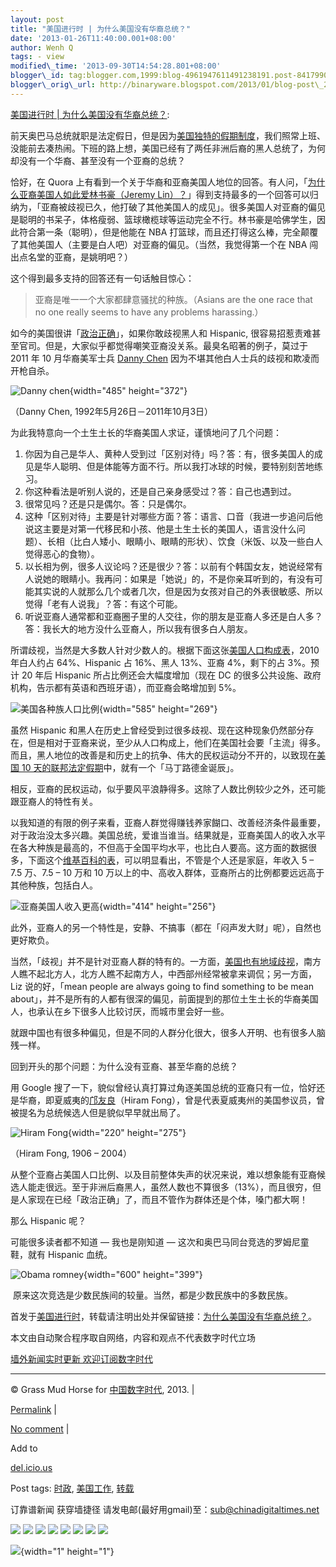 ```yaml
--- 
layout: post 
title: "美国进行时 | 为什么美国没有华裔总统？" 
date: '2013-01-26T11:40:00.001+08:00' 
author: Wenh Q
tags: - view
modified\_time: '2013-09-30T14:54:28.801+08:00' 
blogger\_id: tag:blogger.com,1999:blog-4961947611491238191.post-8417990552581354553
blogger\_orig\_url: http://binaryware.blogspot.com/2013/01/blog-post\_25.html
---
```

[美国进行时 |
为什么美国没有华裔总统？](http://feedproxy.google.com/~r/chinagfwblog/~3/bPQWoA4ejBI/):



前天奥巴马总统就职是法定假日，但是因为[美国独特的假期制度](http://usaing.com/us-holiday.html)，我们照常上班、没能前去凑热闹。下班的路上想，美国已经有了两任非洲后裔的黑人总统了，为何却没有一个华裔、甚至没有一个亚裔的总统？

恰好，在 Quora
上有看到一个关于华裔和亚裔美国人地位的回答。有人问，「[为什么亚裔美国人如此爱林书豪（Jeremy
Lin）？](https://www.quora.com/Jeremy-Lin-1/Why-are-Asian-Americans-so-incredibly-enamored-with-Jeremy-Lin)」得到支持最多的一个回答可以归纳为，「亚裔被歧视已久，他打破了其他美国人的成见」。很多美国人对亚裔的偏见是聪明的书呆子，体格瘦弱、篮球橄榄球等运动完全不行。林书豪是哈佛学生，因此符合第一条（聪明），但是他能在
NBA
打篮球，而且还打得这么棒，完全颠覆了其他美国人（主要是白人吧）对亚裔的偏见。（当然，我觉得第一个在
NBA 闯出点名堂的亚裔，是姚明吧？）

这个得到最多支持的回答还有一句话触目惊心：


> 亚裔是唯一一个大家都肆意骚扰的种族。（Asians are the one race that no
> one really seems to have any problems harassing.）

如今的美国很讲「[政治正确](http://www.infzm.com/content/25291)」，如果你敢歧视黑人和
Hispanic,
很容易招惹责难甚至官司。但是，大家似乎都觉得嘲笑亚裔没关系。最臭名昭著的例子，莫过于
2011 年 10 月华裔美军士兵 [Danny
Chen](http://zh.wikipedia.org/wiki/%E9%99%88%E5%AE%87%E6%99%96) 因为不堪其他白人士兵的歧视和欺凌而开枪自杀。

![Danny
chen](http://usaing.com/wp-content/uploads/2013/01/danny-chen.jpeg "danny-chen.jpeg"){width="485"
height="372"}

（Danny Chen, 1992年5月26日－2011年10月3日）

为此我特意向一个土生土长的华裔美国人求证，谨慎地问了几个问题：


1.  你因为自己是华人、黄种人受到过「区别对待」吗？答：有，很多美国人的成见是华人聪明、但是体能等方面不行。所以我打冰球的时候，要特别刻苦地练习。
2.  你这种看法是听别人说的，还是自己亲身感受过？答：自己也遇到过。
3.  很常见吗？还是只是偶尔。答：只是偶尔。
4.  这种「区别对待」主要是针对哪些方面？答：语言、口音（我进一步追问后他说这主要是对第一代移民和小孩、他是土生土长的美国人，语言没什么问题）、长相（比白人矮小、眼睛小、眼睛的形状）、饮食（米饭、以及一些白人觉得恶心的食物）。
5.  以长相为例，很多人议论吗？还是很少？答：以前有个韩国女友，她说经常有人说她的眼睛小。我再问：如果是「她说」的，不是你亲耳听到的，有没有可能其实说的人就那么几个或者几次，但是因为女孩对自己的外表很敏感、所以觉得「老有人说我」？答：有这个可能。
6.  听说亚裔人通常都和亚裔圈子里的人交往，你的朋友是亚裔人多还是白人多？答：我长大的地方没什么亚裔人，所以我有很多白人朋友。

所谓歧视，当然是大多数人针对少数人的。根据下面这张[美国人口构成表](http://www.lpstrategies.com/political-case-study-october-2011/)，2010
年白人约占 64%、Hispanic 占 16%、黑人 13%、亚裔 4%，剩下的占 3%。预计 20
年后 Hispanic 所占比例还会大幅度增加（现在 DC
的很多公共设施、政府机构，告示都有英语和西班牙语），而亚裔会略增加到
5%。

![美国各种族人口比例](http://usaing.com/wp-content/uploads/2013/01/US-Population-by-Race-Ethnicity.png "US-Population-by-Race-Ethnicity.png"){width="585"
height="269"}

虽然 Hispanic
和黑人在历史上曾经受到过很多歧视、现在这种现象仍然部分存在，但是相对于亚裔来说，至少从人口构成上，他们在美国社会要「主流」得多。而且，黑人地位的改善是和历史上的抗争、伟大的民权运动分不开的，以致现在[美国
10
天的联邦法定假期](http://usaing.com/us-holiday.html#federal-holiday)中，就有一个「马丁路德金诞辰」。

相反，亚裔的民权运动，似乎要风平浪静得多。这除了人数比例较少之外，还可能跟亚裔人的特性有关。

以我知道的有限的例子来看，亚裔人群觉得赚钱养家餬口、改善经济条件最重要，对于政治没太多兴趣。美国总统，爱谁当谁当。结果就是，亚裔美国人的收入水平在各大种族是最高的，不但高于全国平均水平，也比白人要高。这方面的数据很多，下面这个[维基百科的表](http://en.wikipedia.org/wiki/Demographics_of_Asian_Americans)，可以明显看出，不管是个人还是家庭，年收入
5 – 7.5 万、7.5 – 10 万和 10
万以上的中、高收入群体，亚裔所占的比例都要远远高于其他种族，包括白人。

![亚裔美国人收入更高](http://usaing.com/wp-content/uploads/2013/01/%E4%BA%9A%E8%A3%94%E7%BE%8E%E5%9B%BD%E4%BA%BA%E6%94%B6%E5%85%A5%E6%9B%B4%E9%AB%98.jpg "亚裔美国人收入更高.jpg"){width="414"
height="256"}

此外，亚裔人的另一个特性是，安静、不搞事（都在「闷声发大财」呢），自然也更好欺负。

当然，「歧视」并不是针对亚裔人群的特有的。一方面，[美国也有地域歧视](http://usaing.com/geographical-discrimination.html)，南方人瞧不起北方人，北方人瞧不起南方人，中西部州经常被拿来调侃；另一方面，Liz
说的好，「mean people are always going to find something to be mean
about」，并不是所有的人都有很深的偏见，前面提到的那位土生土长的华裔美国人，也承认在乡下很多人比较讨厌，而城市里会好一些。

就跟中国也有很多种偏见，但是不同的人群分化很大，很多人开明、也有很多人脑残一样。

回到开头的那个问题：为什么没有亚裔、甚至华裔的总统？

用 Google
搜了一下，貌似曾经认真打算过角逐美国总统的亚裔只有一位，恰好还是华裔，即夏威夷的[邝友良](http://en.wikipedia.org/wiki/Hiram_Fong)（Hiram
Fong），曾是代表夏威夷州的美国参议员，曾被提名为总统候选人但是貌似早早就出局了。

![Hiram
Fong](http://usaing.com/wp-content/uploads/2013/01/Hiram_Fong.jpg "Hiram_Fong.jpg"){width="220"
height="275"}

（Hiram Fong, 1906 – 2004）

从整个亚裔占美国人口比例、以及目前整体失声的状况来说，难以想象能有亚裔候选人能走很远。至于非洲后裔黑人，虽然人数也不算很多（13%），而且很穷，但是人家现在已经「政治正确」了，而且不管作为群体还是个体，嗓门都大啊！

那么 Hispanic 呢？

可能很多读者都不知道 — 我也是刚知道 —
这次和奥巴马同台竞选的罗姆尼童鞋，就有 Hispanic 血统。

![Obama
romney](http://usaing.com/wp-content/uploads/2013/01/obama-romney1.jpg "obama-romney.jpg"){width="600"
height="399"}

 原来这次竞选是少数民族间的较量。当然，都是少数民族中的多数民族。

首发于[美国进行时](http://usaing.com/)，转载请注明出处并保留链接：[为什么美国没有华裔总统？](http://usaing.com/chinese-us-president.html)。



本文由自动聚合程序取自网络，内容和观点不代表数字时代立场



[墙外新闻实时更新 欢迎订阅数字时代](http://eepurl.com/mstlf)


















------------------------------------------------------------------------

© Grass Mud Horse for [中国数字时代](https://meilizhongguo.biz/chinese),
2013. |

[Permalink](https://meilizhongguo.biz/chinese/2013/01/%e7%be%8e%e5%9b%bd%e8%bf%9b%e8%a1%8c%e6%97%b6-%e4%b8%ba%e4%bb%80%e4%b9%88%e7%be%8e%e5%9b%bd%e6%b2%a1%e6%9c%89%e5%8d%8e%e8%a3%94%e6%80%bb%e7%bb%9f%ef%bc%9f/)
|

[No
comment](https://meilizhongguo.biz/chinese/2013/01/%e7%be%8e%e5%9b%bd%e8%bf%9b%e8%a1%8c%e6%97%b6-%e4%b8%ba%e4%bb%80%e4%b9%88%e7%be%8e%e5%9b%bd%e6%b2%a1%e6%9c%89%e5%8d%8e%e8%a3%94%e6%80%bb%e7%bb%9f%ef%bc%9f/#comments)
|

Add to

[del.icio.us](http://del.icio.us/post?url=https://meilizhongguo.biz/chinese/2013/01/%e7%be%8e%e5%9b%bd%e8%bf%9b%e8%a1%8c%e6%97%b6-%e4%b8%ba%e4%bb%80%e4%b9%88%e7%be%8e%e5%9b%bd%e6%b2%a1%e6%9c%89%e5%8d%8e%e8%a3%94%e6%80%bb%e7%bb%9f%ef%bc%9f/&title=%E7%BE%8E%E5%9B%BD%E8%BF%9B%E8%A1%8C%E6%97%B6%20%7C%20%E4%B8%BA%E4%BB%80%E4%B9%88%E7%BE%8E%E5%9B%BD%E6%B2%A1%E6%9C%89%E5%8D%8E%E8%A3%94%E6%80%BB%E7%BB%9F%EF%BC%9F)





Post tags:
[时政](https://meilizhongguo.biz/chinese/tag/%e6%97%b6%e6%94%bf/?category=10466),
[美国工作](https://meilizhongguo.biz/chinese/tag/%e7%be%8e%e5%9b%bd%e5%b7%a5%e4%bd%9c/?category=10466),
[转载](https://meilizhongguo.biz/chinese/tag/%e8%bd%ac%e8%bd%bd/?category=10466)



订靠谱新闻 获穿墙捷径
请发电邮(最好用gmail)至：sub@chinadigitaltimes.net








<div>

[![](http://feeds.feedburner.com/~ff/chinagfwblog?d=yIl2AUoC8zA)](http://feeds.feedburner.com/~ff/chinagfwblog?a=bPQWoA4ejBI:2xGc0ggPR2w:yIl2AUoC8zA)
[![](http://feeds.feedburner.com/~ff/chinagfwblog?i=bPQWoA4ejBI:2xGc0ggPR2w:-BTjWOF_DHI)](http://feeds.feedburner.com/~ff/chinagfwblog?a=bPQWoA4ejBI:2xGc0ggPR2w:-BTjWOF_DHI)
[![](http://feeds.feedburner.com/~ff/chinagfwblog?i=bPQWoA4ejBI:2xGc0ggPR2w:F7zBnMyn0Lo)](http://feeds.feedburner.com/~ff/chinagfwblog?a=bPQWoA4ejBI:2xGc0ggPR2w:F7zBnMyn0Lo)
[![](http://feeds.feedburner.com/~ff/chinagfwblog?i=bPQWoA4ejBI:2xGc0ggPR2w:V_sGLiPBpWU)](http://feeds.feedburner.com/~ff/chinagfwblog?a=bPQWoA4ejBI:2xGc0ggPR2w:V_sGLiPBpWU)
[![](http://feeds.feedburner.com/~ff/chinagfwblog?d=qj6IDK7rITs)](http://feeds.feedburner.com/~ff/chinagfwblog?a=bPQWoA4ejBI:2xGc0ggPR2w:qj6IDK7rITs)
[![](http://feeds.feedburner.com/~ff/chinagfwblog?d=l6gmwiTKsz0)](http://feeds.feedburner.com/~ff/chinagfwblog?a=bPQWoA4ejBI:2xGc0ggPR2w:l6gmwiTKsz0)
[![](http://feeds.feedburner.com/~ff/chinagfwblog?i=bPQWoA4ejBI:2xGc0ggPR2w:gIN9vFwOqvQ)](http://feeds.feedburner.com/~ff/chinagfwblog?a=bPQWoA4ejBI:2xGc0ggPR2w:gIN9vFwOqvQ)
[![](http://feeds.feedburner.com/~ff/chinagfwblog?d=TzevzKxY174)](http://feeds.feedburner.com/~ff/chinagfwblog?a=bPQWoA4ejBI:2xGc0ggPR2w:TzevzKxY174)

</div>

![](http://feeds.feedburner.com/~r/chinagfwblog/~4/bPQWoA4ejBI){width="1"
height="1"}
